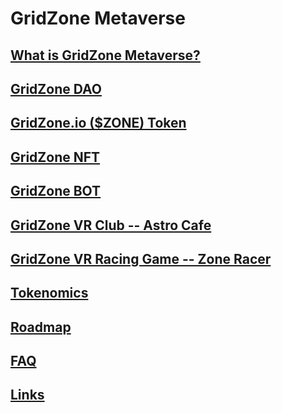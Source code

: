 # GridZone Metaverse

## [What is GridZone Metaverse?](what-is-gridzone.md)

## [GridZone DAO](gridzone-dao.md)

## [GridZone.io ($ZONE) Token](gridzone.io-zone-token.md)

## [GridZone NFT](interactive-3d-nft-art.md)

## [GridZone BOT](gridzone-bot.md)

## [GridZone VR Club -- Astro Cafe](gridzone-vr-club-astro-cafe.md)

## [GridZone VR Racing Game -- Zone Racer](gridzone-vr-racing-game-zone-racer.md)

## [Tokenomics](tokenomics/)

## [Roadmap](roadmap.md)

## [FAQ](../faq.md)

## [Links](../links.md)
